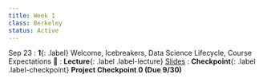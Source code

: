 ```yaml
---
title: Week 1
class: Berkeley
status: Active
---
```


Sep 23
: **1**{: .label} Welcome, Icebreakers,  Data Science Lifecycle, Course Expectations 🧊
: **Lecture**{: .label .label-lecture} <a href = "{{site.links.lectures.lecture01}}" target = "_blank">Slides</a>
: **Checkpoint**{: .label .label-checkpoint} **Project Checkpoint 0 (Due 9/30)**
